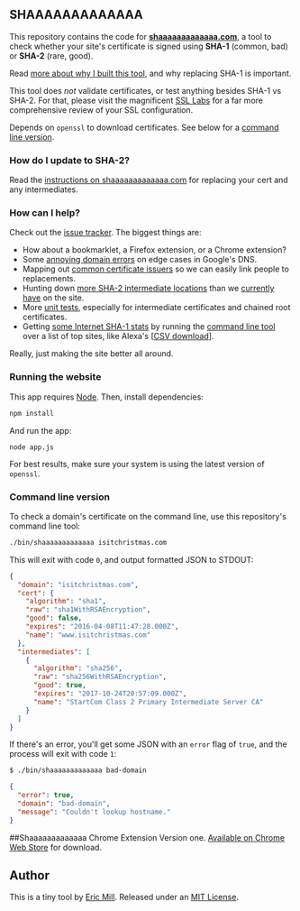 ## SHAAAAAAAAAAAAA

This repository contains the code for **[shaaaaaaaaaaaaa.com](https://shaaaaaaaaaaaaa.com)**, a tool to check whether your site's certificate is signed using **SHA-1** (common, bad) or **SHA-2** (rare, good).

Read [more about why I built this tool](https://konklone.com/post/why-google-is-hurrying-the-web-to-kill-sha-1), and why replacing SHA-1 is important.

This tool does *not* validate certificates, or test anything besides SHA-1 vs SHA-2. For that, please visit the magnificent [SSL Labs](https://www.ssllabs.com/ssltest/analyze.html) for a far more comprehensive review of your SSL configuration.

Depends on `openssl` to download certificates. See below for a [command line version](#command-line-version).

### How do I update to SHA-2?

Read the [instructions on shaaaaaaaaaaaaa.com](https://shaaaaaaaaaaaaa.com#sha2-certificate) for replacing your cert and any intermediates.

### How can I help?

Check out the [issue tracker](https://github.com/konklone/shaaaaaaaaaaaaa/issues). The biggest things are:

* How about a bookmarklet, a Firefox extension, or a Chrome extension?
* Some [annoying domain errors](https://github.com/konklone/shaaaaaaaaaaaaa/issues/34) on edge cases in Google's DNS.
* Mapping out [common certificate issuers](https://github.com/konklone/shaaaaaaaaaaaaa/issues/31) so we can easily link people to replacements.
* Hunting down [more SHA-2 intermediate locations](https://github.com/konklone/shaaaaaaaaaaaaa/issues/36) than we [currently have](https://shaaaaaaaaaaaaa.com/#sha2-intermediate) on the site.
* More [unit tests](https://github.com/konklone/shaaaaaaaaaaaaa/blob/master/test/shaaaaa.js), especially for intermediate certificates and chained root certificates.
* Getting [some Internet SHA-1 stats](https://github.com/konklone/shaaaaaaaaaaaaa/issues/16) by running the [command line tool](#command-line-version) over a list of top sites, like Alexa's [[CSV download](https://s3.amazonaws.com/alexa-static/top-1m.csv.zip)].

Really, just making the site better all around.

### Running the website

This app requires [Node](http://nodejs.org). Then, install dependencies:

```bash
npm install
```

And run the app:

```
node app.js
```

For best results, make sure your system is using the latest version of `openssl`.

### Command line version

To check a domain's certificate on the command line, use this repository's command line tool:

```bash
./bin/shaaaaaaaaaaaaa isitchristmas.com
```

This will exit with code `0`, and output formatted JSON to STDOUT:

```json
{
  "domain": "isitchristmas.com",
  "cert": {
    "algorithm": "sha1",
    "raw": "sha1WithRSAEncryption",
    "good": false,
    "expires": "2016-04-08T11:47:28.000Z",
    "name": "www.isitchristmas.com"
  },
  "intermediates": [
    {
      "algorithm": "sha256",
      "raw": "sha256WithRSAEncryption",
      "good": true,
      "expires": "2017-10-24T20:57:09.000Z",
      "name": "StartCom Class 2 Primary Intermediate Server CA"
    }
  ]
}
```

If there's an error, you'll get some JSON with an `error` flag of `true`, and the process will exit with code `1`:

```bash
$ ./bin/shaaaaaaaaaaaaa bad-domain
```

```json
{
  "error": true,
  "domain": "bad-domain",
  "message": "Couldn't lookup hostname."
}
```

##Shaaaaaaaaaaaaa Chrome Extension
Version one. [Available on Chrome Web Store](https://chrome.google.com/webstore/detail/check-ssl/adlogjmkkcancjpododcnjndnmkooghi) for download.

## Author

This is a tiny tool by [Eric Mill](https://twitter.com/konklone). Released under an [MIT License](LICENSE).
